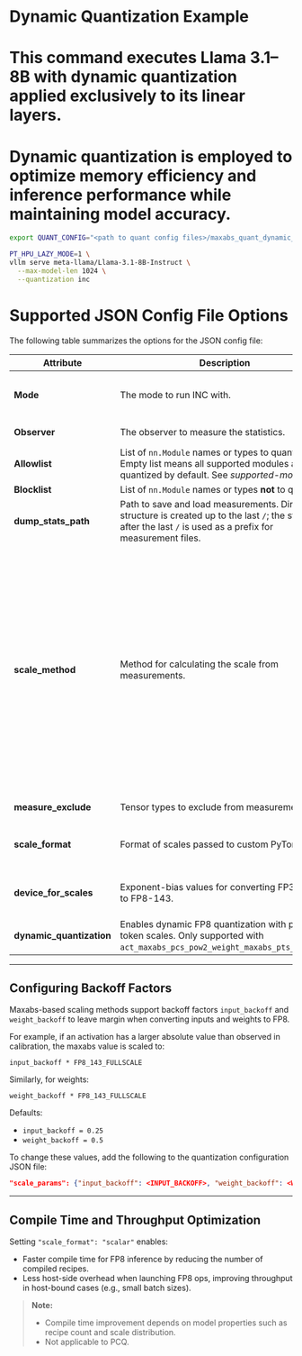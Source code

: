 # Dynamic Quantization Example
# This command executes Llama 3.1–8B with dynamic quantization applied exclusively to its linear layers. 
# Dynamic quantization is employed to optimize memory efficiency and inference performance while maintaining model accuracy.

```bash
export QUANT_CONFIG="<path to quant config files>/maxabs_quant_dynamic_quantization.json"

PT_HPU_LAZY_MODE=1 \
vllm serve meta-llama/Llama-3.1-8B-Instruct \
  --max-model-len 1024 \
  --quantization inc
```


# Supported JSON Config File Options

The following table summarizes the options for the JSON config file:

| Attribute            | Description | Values |
|----------------------|-------------|--------|
| **Mode**             | The mode to run INC with. | - **MEASURE** – Measure statistics of all modules and emit the results to `dump_stats_path`.<br>- **QUANTIZE** *(default)* – Quantize and run the model according to the provided measurements. |
| **Observer**         | The observer to measure the statistics. | - **maxabs** *(default)*<br>- **save** – Saves all tensors to files. |
| **Allowlist**        | List of `nn.Module` names or types to quantize. Empty list means all supported modules are quantized by default. See *supported-modules*. | Default: empty list |
| **Blocklist**        | List of `nn.Module` names or types **not** to quantize. | Default: empty list |
| **dump_stats_path**  | Path to save and load measurements. Directory structure is created up to the last `/`; the string after the last `/` is used as a prefix for measurement files. | Default: `stats` |
| **scale_method**     | Method for calculating the scale from measurements. | - `unit_scale` *(default)* – Always use scale of 1.<br>- `maxabs_arbitrary` – Stretch/compress maxabs to full-scale of FP8.<br>- `maxabs_hw` – Stretch/compress maxabs to full-scale of FP8, then replace with HW-accelerated scale based on `device_for_scales`.<br>- `maxabs_pow2` – Same as above but rounded to power of 2.<br>- `maxabs_hw_opt_weight` – Weight scale chosen for minimal MSE among HW accelerated scales; activations use `maxabs_hw`.<br>- `act_maxabs_pow2_weights_pcs_opt_pow2` – Per-channel weights use `maxabs_hw_opt_weight`; activations use `maxabs_pow2`.<br>- `act_maxabs_hw_weights_pcs_maxabs_pow2` – Per-channel weights use `maxabs_pow2`; activations use `maxabs_hw`.<br>- `act_maxabs_pcs_pow2_weight_maxabs_pts_pow2_hw` – **Dynamic quant only**: per-tensor weights use `maxabs_hw`; activations use per-token `maxabs_pow2`. |
| **measure_exclude**  | Tensor types to exclude from measurement. | - `NONE` – Measure all tensors.<br>- `OUTPUT` *(default)* – Skip output tensors. |
| **scale_format**     | Format of scales passed to custom PyTorch ops. | - `const` – Scales passed as tensors.<br>- `scalar` *(default)* – Scales passed as scalar values for compile-time & throughput optimizations. |
| **device_for_scales**| Exponent-bias values for converting FP32/BF16 to FP8-143. | - `GAUDI3` – Expanded exponent-bias range (0–63).<br>- `GAUDI2` – 4 possible exponent biases (3, 7, 11, 15), default is 7. |
| **dynamic_quantization** | Enables dynamic FP8 quantization with per-token scales. Only supported with `act_maxabs_pcs_pow2_weight_maxabs_pts_pow2_hw`. | - `true` – Enable.<br>- `false` *(default)* – Disable. |

---

## Configuring Backoff Factors

Maxabs-based scaling methods support backoff factors `input_backoff` and `weight_backoff` to leave margin when converting inputs and weights to FP8.

For example, if an activation has a larger absolute value than observed in calibration, the maxabs value is scaled to:

```
input_backoff * FP8_143_FULLSCALE
```

Similarly, for weights:

```
weight_backoff * FP8_143_FULLSCALE
```

Defaults:
- `input_backoff = 0.25`
- `weight_backoff = 0.5`

To change these values, add the following to the quantization configuration JSON file:

```json
"scale_params": {"input_backoff": <INPUT_BACKOFF>, "weight_backoff": <WEIGHT_BACKOFF>}
```

---

## Compile Time and Throughput Optimization

Setting `"scale_format": "scalar"` enables:

- Faster compile time for FP8 inference by reducing the number of compiled recipes.
- Less host-side overhead when launching FP8 ops, improving throughput in host-bound cases (e.g., small batch sizes).

> **Note:**
> - Compile time improvement depends on model properties such as recipe count and scale distribution.
> - Not applicable to PCQ.
